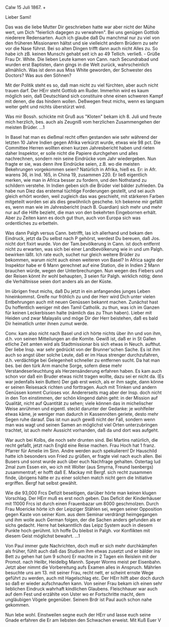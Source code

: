  Calw 15 Juli 1867.
+

Lieber Sami!

Das was die liebe Mutter Dir geschrieben hatte war aber nicht der Mühe wert, um Dich "feierlich dagegen zu verwahren". Bei uns genügen Gottlob niederere Redensarten. Auch ich glaube daß Du manchmal nur zu viel von den früheren Missionaren hältst und sie vielleicht andern Brüdern zu sehr vor die Nase führst. Bei so alten Dingen trifft dann auch nicht Alles zu. So habe ich zB. keinen Munschi gehabt seit ich ao 49 Tellich. verließ. - Grüße Frau Dr. White. Die lieben Leute kamen von Cann. nach Secundrabad und wurden erst Baptisten, dann gings in die Welt zurück, wahrscheinlich allmählich. Was ist denn aus Miss White geworden, der Schwester des Doctors? Was aus den Söhnen?

Mit der Politik steht es so, daß man nicht zu viel fürchten, aber auch nicht trauen darf. Der HErr steht Gottlob am Ruder. Immerhin wird es kaum möglich sein, daß Deutschland sich constituire ohne einen schweren Kampf mit denen, die das hindern wollen. Deßwegen freut michs, wenn es langsam weiter geht und nichts überstürzt wird.

Was mir Bossh. schickte mit Gruß aus "Kloten" bekam ich 8. Juli und freute mich herzlich, bes. auch als Zeugniß vom herzlichen Zusammengehen der meisten Brüder. ...1

In Basel hat man es dießmal recht offen gestanden wie sehr während der letzten 10 Jahre Indien gegen Afrika verkürzt wurde, etwas wie 98 pct. Die Committee Herren wollten einen kurzen Jahresbericht haben und rieten daher Inspektor, er solle nicht die Papiere durchgehen und alles nachrechnen, sondern rein seine Eindrücke vom Jahr wiedergeben. Nun fragte er sie, was denn ihre Eindrücke seien, z.B. wo die meisten Bekehrungen vorgekommen seien? Natürlich in Afrika, hieß es. Er: in Afr. warens 36, in Ind. 165, in China 19, zusammen 220. Er ließ eigentlich merken, wie man in Africa besser zu fordern, und den Nothstand zu schildern verstehe. In Indien geben sich die Brüder viel bälder zufrieden. Da habe nun Diez das erstemal tüchtige Forderungen gestellt, und sei auch gleich erhört worden, weil zugleich das was geschieht, mit stärkeren Farben mitgeteilt worden sei als dies gewöhnlich geschehe. Ich bekenne mir gefällt es, wenn man wie im Jahresbericht (nach B. Guardian) sich mehr und mehr nur auf die Hilfe bezieht, die man von den bekehrten Eingebornen erhält. Aber zu Zeiten kann es doch gut thun, auch von Europa sich was ordentliches zu erbetteln.

Was dann Palgh versus Cann. betrifft, las ich allerhand und bekam den Eindruck, jetzt da Du selbst nach P gehörst, werdest Du bereuen, daß Jos. nicht dort fixirt wurde. Von der Tam.bevölkerung in Cann. ist doch entfernt nicht zu erwarten, was sich bei einer Landbevölkerung wie in und um Palgh. bewirken läßt. Ich rate euch, suchet nur gleich weitere Brüder zu bekommen, warum nicht auch einen weiteren von Basel? In Africa sagte der Inspektor habe er 6 Mann gerechnet auf eine Station, die in Indien 2 Mann brauchen würde, wegen der Unterbrechungen. Nun wegen des Fiebers und der Reisen könnt ihr wohl behaupten, 3 seien für Palgh. wirklich nötig; denn die Verhältnisse seien dort anders als an der Küste.

Im übrigen freut michs, daß Du jetzt in ein anfangendes junges Leben hineinkommst. Greife nur fröhlich zu und der Herr wird Dich unter vielen Entbehrungen auch mit neuen Genüssen bekannt machen. Zunächst hast Du hoffentlich weniger mit den Tamil Catholik. zu thun, was ich im Ganzen für keinen Leckerbissen halte (nämlich das zu Thun haben). Lieber mit Heiden und zwar Malayalis und möge Dir der Herr beistehen, daß es bald Dir heimatlich unter ihnen zumut werde.

Conv. kam also nicht nach Basel und ich hörte nichts über ihn und von ihm, d.h. von seinen Mitteilungen an die Komite. Gewiß ist, daß er in St Gallen etliche Zeit amten wird als Stadtmissionar bis sich etwas in Neuch. aufthut. Der liebe Insp. war sehr gedrückt von der <Missionar> Brunner'schen Sache. Es ist ihm auch so angst über solche Leute, daß er im Haus strenger durchzufahren, d.h. verdächtige bei Gelegenheit schneller zu entfernen sucht. Da hat man bes. bei den türk Arm manche Sorge, sofern diese mehr Verstandeserleuchtung als Herzensänderung erfahren haben. Es kam auch schon vor daß ein Bruder etwas nicht tragen wollte, dazu sei er nicht da. (Es war jedenfalls kein Butten) Der gab erst weich, als er ihm sagte, dann könne er seinen Reisesack richten und forttragen. Auch mit Trinken und andern Genüssen kommt Curioses vor. Andererseits mag aber der Insp. doch nicht in den Ton einstimmen, der schön klingend dahin geht: in der Mission auf Qualität, nicht auf Quantität zu sehen; viele können das in michelischer Weise anrühmen und eigentl. steckt darunter der Gedanke: je wohlfeiler etwas käme, je weniger man dadurch in Kassennöten geriete, desto mehr Segen ruhe darauf. Das ist nun auch gewiß nicht der Fall, sondern wenn man was wagt und seinen Samen an möglichst viel Orten unterzubringen trachtet, ist auch mehr Aussicht vorhanden, daß da und dort was aufgeht.

War auch bei Kolbs, die noch sehr drunten sind. Bei Martins natürlich, die recht gefaßt, jetzt nach Engld eine Reise machen. Frau Hoch hat 1 franz. Pfarrer für Amelie im Sinn. Andre werden auch spekulieren! Dr Hauschild hatte ich besonders von Fried zu grüßen, er fragte viel nach euch allen. Bei Busers und sonst wurde auch über euch Nachfrage gehalten. Ostertag lud 2mal zum Essen ein, wo ich mit Wolter (aus Smyrna, Freund Isenbergs) zusammentraf; er hofft daß E. Mackay mit Bergf. sich recht zusammen finde, übrigens hätte er zu einer solchen match nicht gern die Initiative ergriffen. Bergf hat selbst gewählt.

Wie die 93,000 Frcs Defizit beseitigen, darüber hörte man keinen klugen Vorschlag. Der HErr muß es erst noch geben. Das Deficit der Kinderhäuser mit 11000 Frcs ist durch einen Frauenbazar um 8000 geschmolzen. Durch Frau Moericke hörte ich der Leipziger Stählen sei, wegen seiner Opposition gegen Kaste von seiner Kom. aus dem Seminar verdrängt heimgegangen und ihm wolle auch German folgen, der die Sachen anders gefunden als er sichs gedacht. Herre hat bekanntlich das Leipz System auch in diesem Punkte hoch gerühmt. Ich hoffe Du bleibst in Palgh. vor Konflikten mit diesem Geist möglichst bewahrt. ...1

Von Paul immer gute Nachrichten, doch muß er sich mehr durchkämpfen als früher, fühlt auch daß das Studium ihm etwas zusetzt und er bälder ins Bett zu gehen hat (um 9 schon) Er machte in 2 Tagen ein Reislein mit der Promot. nach Heilbr, Heidelbg Mannh. Speyer Worms meist per Eisenbahn. Jetzt aber nimmt die Vorbereitung aufs Examen alles in Anspruch. Mährlen besuchte uns am 13. mit seiner Frau, recht nett, er scheint ernste Wege geführt zu werden, auch mit Hagelschlag etc. Der HErr hilft aber doch durch so daß er wieder aufschnaufen kann. Von seiner Frau bekam ich einen sehr lieblichen Eindruck wahrhaft kindlichen Glaubens. Fleischhauer war auch auf dem Fest und erzählte von Uster wo er Fortschritte macht, dem ungläubigen Vögele gegenüber. Seinem Brdr ist Paul auch schon nahe gekommen.

Nun lebe wohl. Einstweilen segne euch der HErr und lasse euch seine Gnade erfahren die Er am liebsten den Schwachen erweist.
 Mit Kuß Euer V
